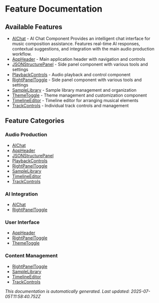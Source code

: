 # Feature Documentation

## Available Features

- [AIChat](./aichat.md) - AI Chat Component Provides an intelligent chat interface for music composition assistance. Features real-time AI responses, contextual suggestions, and integration with the main audio production workflow.
- [AppHeader](./appheader.md) - Main application header with navigation and controls
- [JSONStructurePanel](./jsonstructurepanel.md) - Side panel component with various tools and settings
- [PlaybackControls](./playbackcontrols.md) - Audio playback and control component
- [RightPanelToggle](./rightpaneltoggle.md) - Side panel component with various tools and settings
- [SampleLibrary](./samplelibrary.md) - Sample library management and organization
- [ThemeToggle](./themetoggle.md) - Theme management and customization component
- [TimelineEditor](./timelineeditor.md) - Timeline editor for arranging musical elements
- [TrackControls](./trackcontrols.md) - Individual track controls and management

## Feature Categories

### Audio Production
- [AIChat](./aichat.md)
- [AppHeader](./appheader.md)
- [JSONStructurePanel](./jsonstructurepanel.md)
- [PlaybackControls](./playbackcontrols.md)
- [RightPanelToggle](./rightpaneltoggle.md)
- [SampleLibrary](./samplelibrary.md)
- [TimelineEditor](./timelineeditor.md)
- [TrackControls](./trackcontrols.md)

### AI Integration  
- [AIChat](./aichat.md)
- [RightPanelToggle](./rightpaneltoggle.md)

### User Interface
- [AppHeader](./appheader.md)
- [RightPanelToggle](./rightpaneltoggle.md)
- [ThemeToggle](./themetoggle.md)

### Content Management
- [RightPanelToggle](./rightpaneltoggle.md)
- [SampleLibrary](./samplelibrary.md)
- [TimelineEditor](./timelineeditor.md)
- [TrackControls](./trackcontrols.md)

*This documentation is automatically generated. Last updated: 2025-07-05T11:58:40.752Z*
